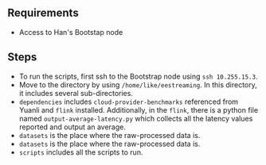 ## Requirements
* Access to Han's Bootstap node

## Steps
* To run the scripts, first ssh to the Bootstrap node using `ssh 10.255.15.3`. 
* Move to the directory by using `/home/like/eestreaming`. In this directory, it includes several sub-directories.
* `dependencies` includes `cloud-provider-benchmarks` referenced from Yuanli and `flink` installed. Additionally, in the `flink`, there is a python file named `output-average-latency.py` which collects all the latency values reported and output an average. 
* `datasets` is the place where the raw-processed data is. 
* `datasets` is the place where the raw-processed data is.
* `scripts` includes all the scripts to run. 
 
